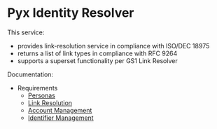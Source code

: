 # Pyx Identity Resolver

This service:
* provides link-resolution service in compliance with ISO/DEC 18975
* returns a list of link types in compliance with RFC 9264
* supports a superset functionality per GS1 Link Resolver

Documentation:
* Requirements
  - [Personas](./personas.md)
  - [Link Resolution](./features/link_resolution.md)
  - [Account Management](./features/account_management.md)
  - [Identifier Management](./features/identifier_management.md)
